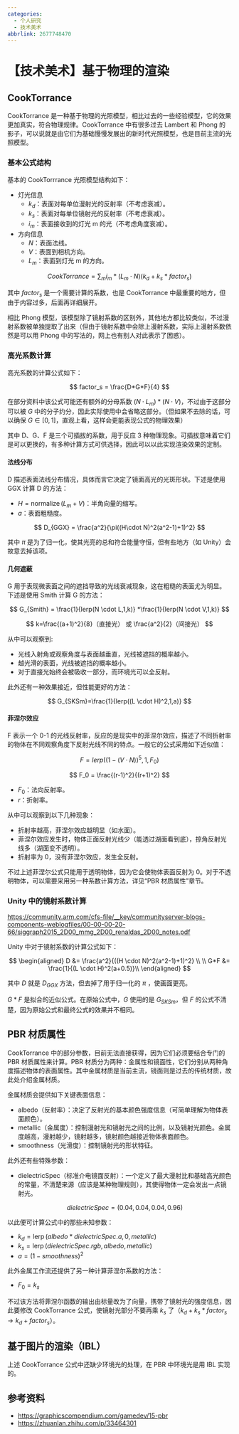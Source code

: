 ```yaml
---
categories:
  - 个人研究
  - 技术美术
abbrlink: 2677748470
---
```

# 【技术美术】基于物理的渲染

## CookTorrance

CookTorrance 是一种基于物理的光照模型，相比过去的一些经验模型，它的效果更加真实，符合物理规律。CookTorrance 中有很多过去 Lambert 和 Phong 的影子，可以说就是由它们为基础慢慢发展出的新时代光照模型，也是目前主流的光照模型。

### 基本公式结构

基本的 CookTorrrance 光照模型结构如下：

- 灯光信息
  - $k_d$：表面对每单位漫射光的反射率（不考虑衰减）。
  - $k_s$：表面对每单位镜射光的反射率（不考虑衰减）。
  - $i_{m}$：表面接收到的灯光 m 的光（不考虑角度衰减）。
- 方向信息
  - $N$：表面法线。
  - $V$：表面到相机方向。
  - $L_m$：表面到灯光 m 的方向。

$$
CookTorrance = \sum_{m} i_{m}*(L_m \cdot N)(k_d + k_s * factor_s)
$$

其中 $factor_s$ 是一个需要计算的系数，也是 CookTorrance 中最重要的地方，但由于内容过多，后面再详细展开。

相比 Phong 模型，该模型除了镜射系数的区别外，其他地方都比较类似，不过漫射系数被单独提取了出来（但由于镜射系数中会除上漫射系数，实际上漫射系数依然是可以用 Phong 中的写法的，网上也有别人对此表示了困惑）。

### 高光系数计算

高光系数的计算公式如下：

$$
factor_s = \frac{D*G*F}{4}
$$

在部分资料中该公式可能还有额外的分母系数 $(N \cdot L_m)*(N \cdot V)$，不过由于这部分可以被 $G$ 中的分子约分，因此实际使用中会省略这部分。（但如果不去除的话，可以确保 $G \in [0,1]$，直观上看，这样会更能表现公式的物理效果）

其中 D、G、F 是三个可插拔的系数，用于反应 3 种物理现象。可插拔意味着它们是可以更换的，有多种计算方式可供选择，因此可以以此实现渲染效果的定制。

#### 法线分布

D 描述表面法线分布情况，具体而言它决定了镜面高光的光斑形状。下述是使用 GGX 计算 D 的方法：

- $H=\operatorname{normalize}(L_m+V)$：半角向量的缩写。
- $a$：表面粗糙度。

$$
D_{GGX} = \frac{a^2}{\pi((H\cdot N)^2(a^2-1)+1)^2}
$$

其中 $\pi$ 是为了归一化，使其光亮的总和符合能量守恒，但有些地方（如 Unity）会故意去掉该项。

#### 几何遮蔽

G 用于表现微表面之间的遮挡导致的光线衰减现象，这在粗糙的表面尤为明显。下述是使用 Smith 计算 G 的方法：

$$
G_{Smith} = \frac{1}{lerp(N \cdot L,1,k)} *\frac{1}{lerp(N \cdot V,1,k)}
$$

$$
k=\frac{(a+1)^2}{8}（直接光） 或 \frac{a^2}{2}（间接光）
$$

从中可以观察到:

- 光线入射角或观察角度与表面越垂直，光线被遮挡的概率越小。
- 越光滑的表面，光线被遮挡的概率越小。
- 对于直接光始终会被吸收一部分，而环境光可以全反射。

此外还有一种效果接近，但性能更好的方法：

$$
G_{SKSm}=\frac{1}{lerp((L \cdot H)^2,1,a)}
$$

#### 菲涅尔效应

F 表示一个 0-1 的光线反射率，反应的是现实中的菲涅尔效应，描述了不同折射率的物体在不同观察角度下反射光线不同的特点。一般它的公式采用如下近似值：

$$
F = lerp((1-(V \cdot N))^5,1,F_0)
$$

$$
F_0 = \frac{(r-1)^2}{(r+1)^2}
$$

- $F_0$：法向反射率。
- $r$：折射率。

从中可以观察到以下几种现象：

- 折射率越高，菲涅尔效应越明显（如水面）。
- 菲涅尔效应发生时，物体正面反射光线少（能透过湖面看到底），掠角反射光线多（湖面变不透明）。
- 折射率为 0，没有菲涅尔效应，发生全反射。

不过上述菲涅尔公式只能用于透明物体，因为它会使物体表面反射为 0。对于不透明物体，可以需要采用另一种系数计算方法，详见“PBR 材质属性”章节。

### Unity 中的镜射系数计算

https://community.arm.com/cfs-file/__key/communityserver-blogs-components-weblogfiles/00-00-00-20-66/siggraph2015_2D00_mmg_2D00_renaldas_2D00_notes.pdf

Unity 中对于镜射系数的计算公式如下：

$$
\begin{aligned}
D &= \frac{a^2}{((H \cdot N)^2(a^2-1)+1)^2} \\
\\
G*F &= \frac{1}{(L \cdot H)^2(a+0.5)}\\
\end{aligned}
$$

其中 $D$ 就是 $D_{GGX}$ 方法，但去掉了用于归一化的 $\pi$ ，使画面更亮。

$G*F$ 是拟合的近似公式。在原始公式中，$G$ 使用的是 $G_{SKSm}$，但 $F$ 的公式不清楚，因为原始公式和最终公式的效果并不相同。

## PBR 材质属性

CookTorrance 中的部分参数，目前无法直接获得，因为它们必须要结合专门的 PBR 材质属性来计算。PBR 材质分为两种：金属性和镜面性，它们分别从两种角度描述物体的表面属性。其中金属材质是当前主流，镜面则是过去的传统材质，故此处介绍金属材质。

金属材质会提供如下关键表面信息：

- albedo（反射率）：决定了反射光的基本颜色强度信息（可简单理解为物体表面颜色）。
- metallic（金属度）：控制漫射光和镜射光之间的比例，以及镜射光颜色。金属度越高，漫射越少，镜射越多，镜射颜色越接近物体表面颜色。
- smoothness（光滑度）：控制镜射光的形状特征。

此外还有些特殊参数：

- dielectricSpec（标准介电镜面反射）：一个定义了最大漫射比和基础高光颜色的常量，不清楚来源（应该是某种物理规则），其使得物体一定会发出一点镜射光。

  $$dielectricSpec = (0.04, 0.04, 0.04, 0.96)$$

以此便可计算公式中的那些未知参数：

- $k_d = \operatorname{lerp}(albedo * dielectricSpec.a,0,metallic)$
- $k_s = \operatorname{lerp}(dielectricSpec.rgb,albedo,metallic)$
- $a = (1-smoothness)^2$

此外金属工作流还提供了另一种计算菲涅尔系数的方法：

- $F_0 = k_s$

不过该方法将菲涅尔函数的输出由标量改为了向量，携带了镜射光的强度信息，因此要修改 CookTorrance 公式，使镜射光部分不要再乘 $k_s$ 了（$k_d+k_s * factor_s \to k_d+factor_s$）。

## 基于图片的渲染（IBL）

上述 CookTorrance 公式中还缺少环境光的处理，在 PBR 中环境光是用 IBL 实现的。

## 参考资料

- https://graphicscompendium.com/gamedev/15-pbr
- https://zhuanlan.zhihu.com/p/33464301
